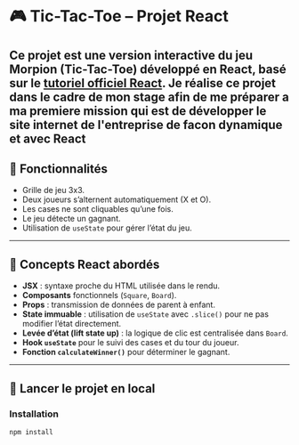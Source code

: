 # 🎮 Tic-Tac-Toe – Projet React

Ce projet est une version interactive du jeu **Morpion (Tic-Tac-Toe)** développé en **React**, basé sur le [tutoriel officiel React](https://react.dev/learn/tutorial-tic-tac-toe).
Je réalise ce projet dans le cadre de mon stage afin de me préparer a ma premiere mission qui est de développer le site internet de l'entreprise de facon dynamique et avec React
---

## 🚀 Fonctionnalités

- Grille de jeu 3x3.
- Deux joueurs s’alternent automatiquement (X et O).
- Les cases ne sont cliquables qu’une fois.
- Le jeu détecte un gagnant.
- Utilisation de `useState` pour gérer l’état du jeu.

---

## 🧠 Concepts React abordés

- **JSX** : syntaxe proche du HTML utilisée dans le rendu.
- **Composants** fonctionnels (`Square`, `Board`).
- **Props** : transmission de données de parent à enfant.
- **State immuable** : utilisation de `useState` avec `.slice()` pour ne pas modifier l’état directement.
- **Levée d’état (lift state up)** : la logique de clic est centralisée dans `Board`.
- **Hook `useState`** pour le suivi des cases et du tour du joueur.
- **Fonction `calculateWinner()`** pour déterminer le gagnant.

---

## 🏁 Lancer le projet en local

### Installation

```bash
npm install
